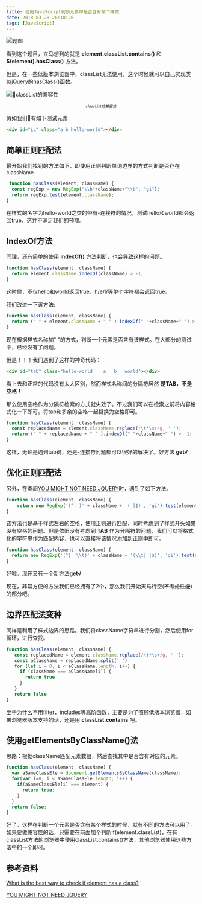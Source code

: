 ```yaml
---
title: 使用JavaScript判断元素中是否含有某个样式
date: 2018-03-28 20:18:26
tags: [JavaScript]
---
```

![题图](https://cdn.zhshy.me/img/hero.png)

看到这个题目，立马想到的就是 **element.classList.contains()** 和 **$(element).hasClass()** 方法。

但是，在一些低版本浏览器中，classList无法使用，这个时候就可以自己实现类似jQuery的hasClass()函数。

<!--more-->

![classList的兼容性](https://cdn.zhshy.me/img/classlist-can-use.png)
<p style="text-align: center;font-size: 10px;"> <i>classList的兼容性</i> </p>

假如我们有如下测试元素

```html
<div id="LL" class="a b hello-world"></div>
```

## 简单正则匹配法

最开始我们找到的方法如下，即使用正则判断单词边界的方式判断是否存在className

```js
 function hasClass(element, className) {
  const regExp = new RegExp("\\b"+className+"\\b", "gi");
  return regExp.test(element.className);
}
```
在样式的名字为hello-world之类的带有-连接符的情况，测试hello和world都会返回true，这并不满足我们的预期。

## IndexOf方法

同理，还有简单的使用 **indexOf()** 方法判断，也会导致这样的问题。

```js
function hasClass(element, className) {
  return element.className.indexOf(className) > -1;
}
```
这时候，不仅hello和world返回true，h/e/l/等单个字符都会返回true。

我们改进一下该方法:

```js
function hasClass(element, className) {
  return (" " + element.className + " " ).indexOf(" "+className+" ") > -1;
}
```

现在根据样式名称加" "的方式，判断一个元素是否含有该样式。在大部分的测试中，已经没有了问题。

但是！！！我们遇到了这样的神奇代码：

```html
<div id="tab" class="hello-world	a	b	world"></div>
```

看上去和正常的代码没有太大区别，然而样式名称间的分隔符居然 **是TAB，不是空格！**

那么使用空格作为分隔符检索的方式就失效了。不过我们可以在检索之前将内容格式化一下即可。将tab和多余的空格一起替换为空格即可。

```js
function hasClass(element, className) {
  const replacedName = element.className.replace(/\t*\s+/g, ' ');
  return (" " + replacedName + " " ).indexOf(" "+className+" ") > -1;
}
```

这样，无论是遇到tab键，还是-连接符问题都可以很好的解决了。好方法 **get√**

## 优化正则匹配法

另外，在查阅[YOU MIGHT NOT NEED JQUERY](http://youmightnotneedjquery.com/)时，遇到了如下方法。

```js
function hasClass(element, className) {
    return new RegExp('(^| )' + className + '( |$)', 'gi').test(element.className);
}
```

该方法也是基于样式左右的空格，使用正则进行匹配，同时考虑到了样式开头如果没有空格的问题。但是依旧没有考虑到 **TAB** 作为分隔符的问题，我们可以将格式化的字符串作为匹配内容，也可以直接将该情况添加到正则中即可。

```js
function hasClass(element, className) {
  return new RegExp('(^| |\\t)' + className + '(\\t| |$)', 'gi').test(element.className);
}
```

好啦，现在又有一个新方法**get√**

现在，非常方便的方法我们已经拥有了2个，那么我们开始天马行空(~~不考虑性能~~)的部分吧。

## 边界匹配法变种

同样是利用了样式边界的思路。我们将className字符串进行分割，然后使用for循环，进行查找。

```js
function hasClass(element, className) {
   const replacedName = element.className.replace(/\t*\s+/g, ' ');
   const aClassName = replacedName.split(' ')
   for (let i = 0; i < aClassName.length; i++) {
     if (className === aClassName[i]) {
       return true
     }
   }
   return false
}
```

至于为什么不用filter，includes等高阶函数，主要是为了照顾低版本浏览器，如果浏览器版本支持的话，还是用 **classList.contains** 吧。

## 使用getElementsByClassName()法

思路：根据className匹配元素数组，然后查找其中是否含有对应的元素。

```js
function hasClass(element, className) {
  var aSameClassEle = document.getElementsByClassName(className);
  for(var i=0; i < aSameClassEle.length; i++) {
    if(aSameClassEle[i] === element) {
      return true;
    }
  }
  return false;
}
```

好了，这样在判断一个元素是否含有某个样式的时候，就有不同的方法可以用了。如果要做兼容性的话，只需要在前面加个判断if(element.classList)，在有classList方法的浏览器中使用classList.contains()方法，其他浏览器使用这些方法中的一个即可。

## 参考资料

[What is the best way to check if element has a class?](https://stackoverflow.com/questions/10960573/what-is-the-best-way-to-check-if-element-has-a-class)

[YOU MIGHT NOT NEED JQUERY](http://youmightnotneedjquery.com/)